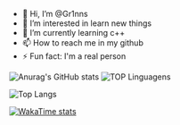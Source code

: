 - 👋 Hi, I’m @Gr1nns
- 👀 I’m interested in learn new things
- 🌱 I’m currently learning c++
- 📫 How to reach me in my github
- ⚡ Fun fact: I'm a real person


![Anurag's GitHub stats](https://github-readme-stats.vercel.app/api?username=Gr1nns&show_icons=true&theme=highcontrast)
![TOP Linguagens](https://github-readme-stats.vercel.app/api/top-langs/?username=Gr1nns&layout=compact&theme=chartreuse-dark)

![Top Langs](https://github-profile-summary-cards.vercel.app/api/cards/repos-per-language?username=Gr1nns&theme=github_dark)

[![WakaTime stats](https://github-readme-stats.vercel.app/api/wakatime?username=gr1nns&v=2)](https://github.com/anuraghazra/github-readme-stats)


